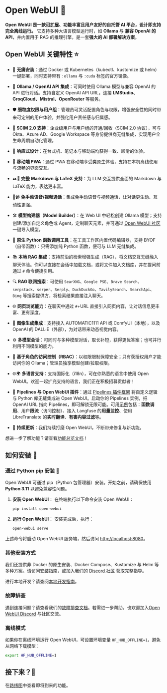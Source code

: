 # Open WebUI 👋

**Open WebUI 是一款[可扩展](https://docs.openwebui.com/features/plugin/)、功能丰富且用户友好的自托管 AI 平台，设计即支持完全离线运行。** 它支持多种大语言模型运行时，如 **Ollama** 与 **兼容 OpenAI 的 API**，并内置用于 RAG 的推理引擎，是一套**强大的 AI 部署解决方案**。

## Open WebUI 关键特性 ⭐

- 🚀 **无痛安装**：通过 Docker 或 Kubernetes（kubectl、kustomize 或 helm）一键部署，同时支持带有 `:ollama` 与 `:cuda` 标签的官方镜像。

- 🤝 **Ollama / OpenAI API 集成**：可同时使用 Ollama 模型与兼容 OpenAI 的 API 进行对话。支持自定义 OpenAI API URL，连接 **LMStudio、GroqCloud、Mistral、OpenRouter** 等服务。

- 🛡️ **细粒度权限与用户组**：管理员可灵活配置角色与权限，增强安全性的同时带来可定制的用户体验，并强化用户责任感与归属感。

- 🔄 **SCIM 2.0 支持**：企业级用户与用户组的开通/回收（SCIM 2.0 协议），可与 Okta、Azure AD、Google Workspace 等身份提供商无缝集成，实现用户全生命周期自动化管理。

- 📱 **响应式设计**：在台式机、笔记本与移动端均获得一致、顺滑的体验。

- 📱 **移动端 PWA**：通过 PWA 在移动端享受类原生体验，支持在本机离线使用与流畅的界面交互。

- ✒️🔢 **完整 Markdown 与 LaTeX 支持**：为 LLM 交互提供全面的 Markdown 与 LaTeX 能力，表达更丰富。

- 🎤📹 **免手动语音/视频通话**：集成免手动语音与视频通话，让对话更生动、互动性更强。

- 🛠️ **模型构建器（Model Builder）**：在 Web UI 中轻松创建 Ollama 模型；支持创建/添加自定义角色或 Agent，定制聊天元素，并可通过 [Open WebUI 社区](https://openwebui.com/) 一键导入模型。

- 🐍 **原生 Python 函数调用工具**：在工具工作区内置代码编辑器，支持 BYOF（自带函数）：只需添加纯 Python 函数，便可与 LLM 无缝集成。

- 📚 **本地 RAG 集成**：支持前沿的检索增强生成（RAG），将文档交互无缝融入聊天体验。你可以直接在会话中加载文档，或将文件加入文档库，并在提问前通过 `#` 命令便捷引用。

- 🔍 **RAG 联网搜索**：可使用 `SearXNG`、`Google PSE`、`Brave Search`、`serpstack`、`serper`、`Serply`、`DuckDuckGo`、`TavilySearch`、`SearchApi`、`Bing` 等搜索提供方，将检索结果直接注入聊天。

- 🌐 **网页浏览能力**：在聊天中通过 `#`+URL 直接引入网页内容，让对话信息更丰富、更有深度。

- 🎨 **图像生成集成**：支持接入 AUTOMATIC1111 API 或 ComfyUI（本地），以及 OpenAI 的 DALL·E（外部），为对话带来动态视觉内容。

- ⚙️ **多模型会话**：可同时与多种模型对话，取长补短，获得更优答案；也可并行利用不同模型的能力。

- 🔐 **基于角色的访问控制（RBAC）**：以权限限制保障安全；只有获授权用户才能访问你的 Ollama；管理员独享模型创建/拉取权限。

- 🌐🌍 **多语言支持**：支持国际化（i18n），可在你熟悉的语言中使用 Open WebUI。欢迎一起扩充支持的语言，我们正在积极招募贡献者！

- 🧩 **Pipelines 与 Open WebUI 插件**：通过 [Pipelines 插件框架](https://github.com/open-webui/pipelines) 将自定义逻辑与 Python 库无缝集成进 Open WebUI。启动你的 Pipelines 实例，把 OpenAI URL 指向 Pipelines，即可解锁无限可能。可用[示例](https://github.com/open-webui/pipelines/tree/main/examples)包括：**函数调用**、用户**限流**（访问控制）、接入 Langfuse 的**用量监控**、使用 LibreTranslate 的**实时翻译**、**有害内容过滤**等。

- 🌟 **持续更新**：我们持续打磨 Open WebUI，不断带来修复与新功能。

想进一步了解功能？请查看[功能总览文档](https://docs.openwebui.com/features)！

## 如何安装 🚀

### 通过 Python pip 安装 🐍

Open WebUI 可通过 pip（Python 包管理器）安装。开始之前，请确保使用 **Python 3.11** 以避免兼容性问题。

1. **安装 Open WebUI**：
   在终端执行以下命令安装 Open WebUI：

   ```bash
   pip install open-webui
   ```

2. **运行 Open WebUI**：
   安装完成后，执行：

   ```bash
   open-webui serve
   ```

上述命令将启动 Open WebUI 服务端，然后访问 [http://localhost:8080](http://localhost:8080)。

### 其他安装方式

我们还提供非 Docker 的原生安装、Docker Compose、Kustomize 与 Helm 等多种方案。请访问[安装指南](https://docs.openwebui.com/getting-started/)，或加入我们的 [Discord 社区](https://discord.gg/5rJgQTnV4s) 获取完整指导。

进行本地开发？请查阅[本地开发指南](https://docs.openwebui.com/getting-started/advanced-topics/development)。

### 故障排查

遇到连接问题？请查看我们的[故障排查文档](https://docs.openwebui.com/troubleshooting/)。若需进一步帮助，也欢迎加入[Open WebUI Discord](https://discord.gg/5rJgQTnV4s) 与社区交流。

### 离线模式

如果你在离线环境运行 Open WebUI，可设置环境变量 `HF_HUB_OFFLINE=1`，避免从网络下载模型：

```bash
export HF_HUB_OFFLINE=1
```
## 接下来？🌟

在[路线图](https://docs.openwebui.com/roadmap/)中查看即将到来的功能。

```